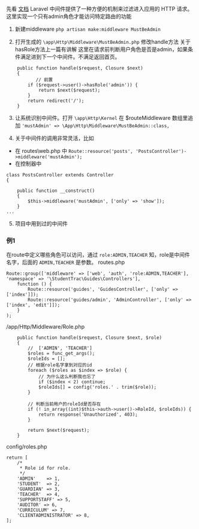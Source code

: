 先看 [文档](https://d.laravel-china.org/docs/5.5/middleware)
Laravel 中间件提供了一种方便的机制来过滤进入应用的 HTTP 请求。
这里实现一个只有admin角色才能访问特定路由的功能

1. 新建middleware
`php artisan make:middleware MustBeAdmin`

2. 打开生成的 `\app\Http\Middleware\MustBeAdmin.php` 修改handle方法
关于hasRole方法上一篇有讲解
这里在请求前判断用户角色是否是admin，如果条件满足进到下一个中间件。不满足返回首页。
```
    public function handle($request, Closure $next)
    {
    	   // 前置
	    if ($request->user()->hasRole('admin')) {
		    return $next($request);
	    }
	    return redirect('/');
    }
```

3. 让系统识别中间件。打开 `\app\Http\Kernel` 
在 $routeMiddleware 数组里追加 
`'mustAdmin' => \App\Http\Middleware\MustBeAdmin::class,` 

4. 关于中间件的调用非常灵活，比如
* 在 routes\web.php 中 
`Route::resource('posts', 'PostsController')->middleware('mustAdmin');`
* 在控制器中
```
class PostsController extends Controller
{

	public function __construct()
	{
		$this->middleware('mustAdmin', ['only' => 'show']);
	}
...
```
5. 项目中用到过的中间件

### 例1 
在route中定义哪些角色可以访问，通过 `role:ADMIN,TEACHER` 知，role是中间件名字，后面的 `ADMIN,TEACHER` 是参数。
routes.php
```
Route::group(['middleware' => ['web', 'auth', 'role:ADMIN,TEACHER'], 'namespace' => '\StudentTrac\Guides\Controllers'],
    function () {
        Route::resource('guides', 'GuidesController', ['only' => ['index']]);
        Route::resource('guides/admin', 'AdminController', ['only' => ['index', 'edit']]);
    }
);
```
/app/Http/Middleware/Role.php
```
    public function handle($request, Closure $next, $role)
    {
        //  ['ADMIN', 'TEACHER']
    	$roles = func_get_args();
    	$roleIds = [];
        // 根据role名字拿到对应的id
		foreach ($roles as $index => $role) {
            // 为什么这么判断我也忘了
			if ($index < 2) continue;
			$roleIds[] = config('roles.' . trim($role));
		}

        // 判断当前用户的roleId是否存在
        if (! in_array((int)$this->auth->user()->RoleId, $roleIds)) {
            return response('Unauthorized', 403);
        }

        return $next($request);
    }
```
config/roles.php
```
return [
    /*
     * Role id for role.
     */
    'ADMIN'    => 1,
    'STUDENT'  => 2,
    'GUARDIAN' => 3,
    'TEACHER'  => 4,
    'SUPPORTSTAFF' => 5,
    'AUDITOR' => 6,
    'CURRICULUM' => 7,
    'CLIENTADMINISTRATOR' => 8,
];
```
